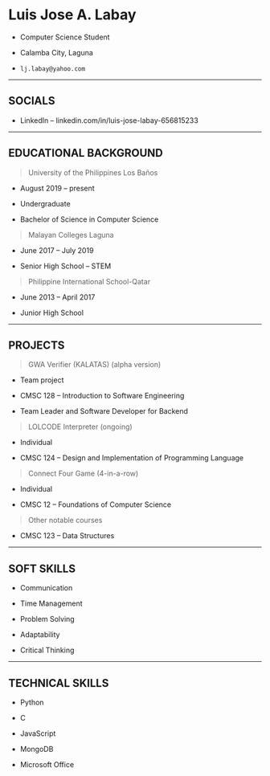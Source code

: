# Luis Jose A. Labay

- Computer Science Student

- Calamba City, Laguna

- `lj.labay@yahoo.com`


---

## SOCIALS
- LinkedIn – linkedin.com/in/luis-jose-labay-656815233

---

## EDUCATIONAL BACKGROUND

> University of the Philippines Los Baños

 - August 2019 – present

- Undergraduate

- Bachelor of Science in Computer Science

> Malayan Colleges Laguna

- June 2017 – July 2019

- Senior High School – STEM

> Philippine International School-Qatar

- June 2013 – April 2017

- Junior High School


---

## PROJECTS

> GWA Verifier (KALATAS) (alpha version)

- Team project

- CMSC 128 – Introduction to Software Engineering

- Team Leader and Software Developer for Backend

> LOLCODE Interpreter (ongoing)

- Individual

- CMSC 124 – Design and Implementation of Programming Language

> Connect Four Game (4-in-a-row)

- Individual

- CMSC 12 – Foundations of Computer Science

> Other notable courses

- CMSC 123 – Data Structures



---

## SOFT SKILLS

- Communication

- Time Management

- Problem Solving

- Adaptability

- Critical Thinking


---

## TECHNICAL SKILLS

- Python

- C

- JavaScript

- MongoDB

- Microsoft Office

